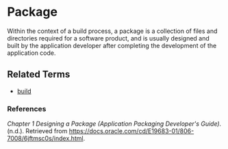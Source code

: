 # Package

Within the context of a build process, a package is a collection of files and directories required for a software product, and is usually designed and built by the application developer after completing the development of the application code.

## Related Terms
- [build](./build.md)

### References
*Chapter 1 Designing a Package (Application Packaging Developer's Guide).* (n.d.). Retrieved from https://docs.oracle.com/cd/E19683-01/806-7008/6jftmsc0s/index.html. 